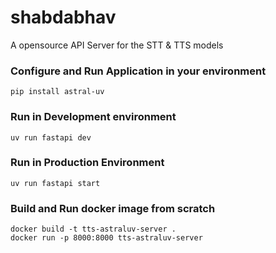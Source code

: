 # shabdabhav
A opensource API Server for the STT &amp; TTS models

### Configure and Run Application in your environment
`pip install astral-uv`


### Run in Development environment
`uv run fastapi dev`

### Run in Production Environment
`uv run fastapi start`

### Build and Run docker image from scratch
```
docker build -t tts-astraluv-server .
docker run -p 8000:8000 tts-astraluv-server
```

